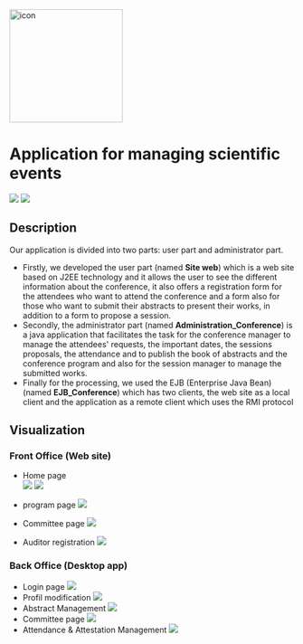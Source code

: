 <img src="images/icon.jpeg" alt="icon" width="200"/>

# Application for managing scientific events

![](https://img.shields.io/badge/JEE-EJB-orange) ![](https://img.shields.io/badge/Java-Swing-orange)

## Description

Our application is divided into two parts: user part and administrator part.

- Firstly, we developed the user part (named **Site web**) which is a web site based on J2EE technology and it allows the user to see the different information about the conference, it also offers a registration form for the attendees who want to attend the conference and a form also for those who want to submit their abstracts to present their works, in addition to a form to propose a session.
- Secondly, the administrator part (named **Administration_Conference**) is a java application that facilitates the task for the conference manager to manage the attendees' requests, the important dates, the sessions proposals, the attendance and to publish the book of abstracts and the conference program and also for the session manager to manage the submitted works.
- Finally for the processing, we used the EJB (Enterprise Java Bean)(named **EJB_Conference**) which has two clients, the web site as a local client and the application as a remote client which uses the RMI protocol

## Visualization

### Front Office (Web site)

- Home page<br/>
  ![](images/1.png)
  ![](images/2.png)

- program page
  ![](images/3.png)

- Committee page
  ![](images/4.png)

- Auditor registration
  ![](images/5.png)

### Back Office (Desktop app)

- Login page
  ![](images/6.png)
- Profil modification
  ![](images/7.png)
- Abstract Management
  ![](images/8.png)
- Committee page
  ![](images/9.png)
- Attendance & Attestation Management
  ![](images/10.png)
